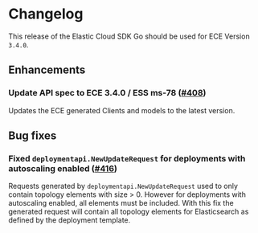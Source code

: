 # Changelog

This release of the Elastic Cloud SDK Go should be used for ECE Version `3.4.0`.

## Enhancements

### Update API spec to ECE 3.4.0 / ESS ms-78 ([#408](https://github.com/elastic/cloud-sdk-go/issues/408))

Updates the ECE generated Clients and models to the latest version.

## Bug fixes

### Fixed `deploymentapi.NewUpdateRequest` for deployments with autoscaling enabled ([#416](https://github.com/elastic/cloud-sdk-go/issues/416))

Requests generated by `deploymentapi.NewUpdateRequest` used to only contain topology elements with size > 0. 
However for deployments with autoscaling enabled, all elements must be included. With this fix the generated
request will contain all topology elements for Elasticsearch as defined by the deployment template.


